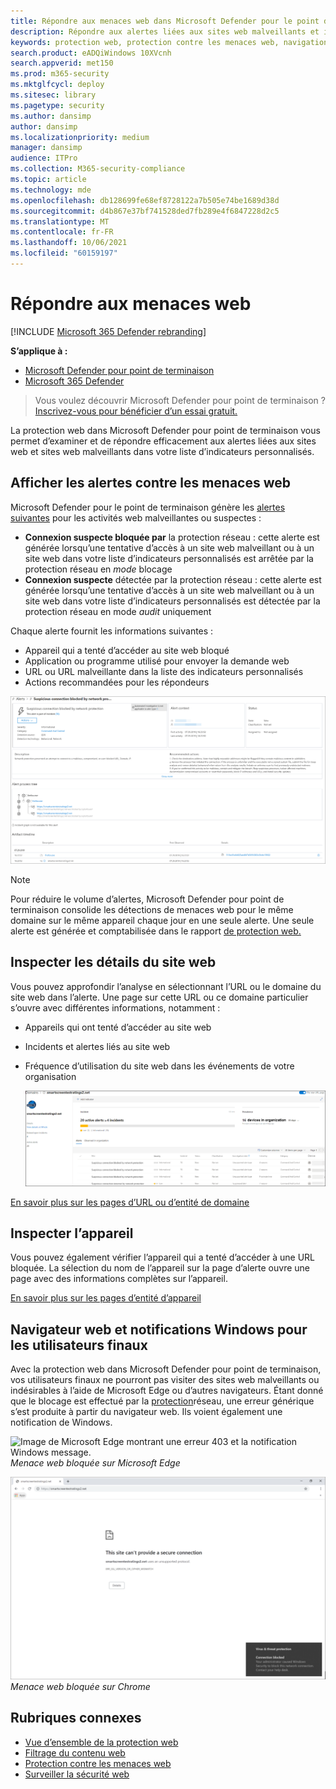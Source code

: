 ```yaml
---
title: Répondre aux menaces web dans Microsoft Defender pour le point de terminaison
description: Répondre aux alertes liées aux sites web malveillants et indésirables. Comprendre comment la protection contre les menaces web informe les utilisateurs finaux par le biais de leurs navigateurs web et Windows notifications
keywords: protection web, protection contre les menaces web, navigation web, alertes, réponse, sécurité, hameçonnage, programme malveillant, attaque, sites web, protection réseau, Edge, Internet Explorer, Chrome, Firefox, navigateur web, notifications, utilisateurs finaux, notifications Windows, page de blocage,
search.product: eADQiWindows 10XVcnh
search.appverid: met150
ms.prod: m365-security
ms.mktglfcycl: deploy
ms.sitesec: library
ms.pagetype: security
ms.author: dansimp
author: dansimp
ms.localizationpriority: medium
manager: dansimp
audience: ITPro
ms.collection: M365-security-compliance
ms.topic: article
ms.technology: mde
ms.openlocfilehash: db128699fe68ef8728122a7b505e74be1689d38d
ms.sourcegitcommit: d4b867e37bf741528ded7fb289e4f6847228d2c5
ms.translationtype: MT
ms.contentlocale: fr-FR
ms.lasthandoff: 10/06/2021
ms.locfileid: "60159197"
---
```

# <a name="respond-to-web-threats"></a>Répondre aux menaces web

[!INCLUDE [Microsoft 365 Defender rebranding](../../includes/microsoft-defender.md)]

**S’applique à :**
- [Microsoft Defender pour point de terminaison](https://go.microsoft.com/fwlink/p/?linkid=2154037)
- [Microsoft 365 Defender](https://go.microsoft.com/fwlink/?linkid=2118804)

> Vous voulez découvrir Microsoft Defender pour point de terminaison ? [Inscrivez-vous pour bénéficier d’un essai gratuit.](https://signup.microsoft.com/create-account/signup?products=7f379fee-c4f9-4278-b0a1-e4c8c2fcdf7e&ru=https://aka.ms/MDEp2OpenTrial?ocid=docs-wdatp-main-abovefoldlink&rtc=1)

La protection web dans Microsoft Defender pour point de terminaison vous permet d’examiner et de répondre efficacement aux alertes liées aux sites web et sites web malveillants dans votre liste d’indicateurs personnalisés.

## <a name="view-web-threat-alerts"></a>Afficher les alertes contre les menaces web

Microsoft Defender pour le point de terminaison génère les [alertes suivantes](manage-alerts.md) pour les activités web malveillantes ou suspectes :

- **Connexion suspecte bloquée par** la protection réseau : cette alerte est générée lorsqu’une  tentative d’accès à un site web malveillant ou à un site web dans votre liste d’indicateurs personnalisés est arrêtée par la protection réseau en *mode* blocage
- **Connexion suspecte** détectée par la protection réseau : cette alerte est générée lorsqu’une tentative d’accès à un site web malveillant ou à un site web dans votre liste d’indicateurs personnalisés est détectée par la protection réseau en mode *audit* uniquement

Chaque alerte fournit les informations suivantes :

- Appareil qui a tenté d’accéder au site web bloqué
- Application ou programme utilisé pour envoyer la demande web
- URL ou URL malveillante dans la liste des indicateurs personnalisés
- Actions recommandées pour les répondeurs

![Image d’une alerte liée à la protection contre les menaces web.](images/wtp-alert.png)

> [!NOTE]
> Pour réduire le volume d’alertes, Microsoft Defender pour point de terminaison consolide les détections de menaces web pour le même domaine sur le même appareil chaque jour en une seule alerte. Une seule alerte est générée et comptabilisée dans le rapport [de protection web.](web-protection-monitoring.md)

## <a name="inspect-website-details"></a>Inspecter les détails du site web

Vous pouvez approfondir l’analyse en sélectionnant l’URL ou le domaine du site web dans l’alerte. Une page sur cette URL ou ce domaine particulier s’ouvre avec différentes informations, notamment :

- Appareils qui ont tenté d’accéder au site web
- Incidents et alertes liés au site web
- Fréquence d’utilisation du site web dans les événements de votre organisation

    ![Image de la page de détails du domaine ou de l’url.](images/wtp-website-details.png)

[En savoir plus sur les pages d’URL ou d’entité de domaine](investigate-domain.md)

## <a name="inspect-the-device"></a>Inspecter l’appareil

Vous pouvez également vérifier l’appareil qui a tenté d’accéder à une URL bloquée. La sélection du nom de l’appareil sur la page d’alerte ouvre une page avec des informations complètes sur l’appareil.

[En savoir plus sur les pages d’entité d’appareil](investigate-machines.md)

## <a name="web-browser-and-windows-notifications-for-end-users"></a>Navigateur web et notifications Windows pour les utilisateurs finaux

Avec la protection web dans Microsoft Defender pour point de terminaison, vos utilisateurs finaux ne pourront pas visiter des sites web malveillants ou indésirables à l’aide de Microsoft Edge ou d’autres navigateurs. Étant donné que le blocage est effectué par la [protection](network-protection.md)réseau, une erreur générique s’est produite à partir du navigateur web. Ils voient également une notification de Windows.

![Image de Microsoft Edge montrant une erreur 403 et la notification Windows message. ](images/wtp-browser-blocking-page.png)
 *Menace web bloquée sur Microsoft Edge*

![Image du navigateur web Chrome affichant un avertissement de connexion sécurisée et la notification Windows de connexion sécurisée. ](images/wtp-chrome-browser-blocking-page.png)
 *Menace web bloquée sur Chrome*

## <a name="related-topics"></a>Rubriques connexes

- [Vue d’ensemble de la protection web](web-protection-overview.md)
- [Filtrage du contenu web](web-content-filtering.md)
- [Protection contre les menaces web](web-threat-protection.md)
- [Surveiller la sécurité web](web-protection-monitoring.md)
